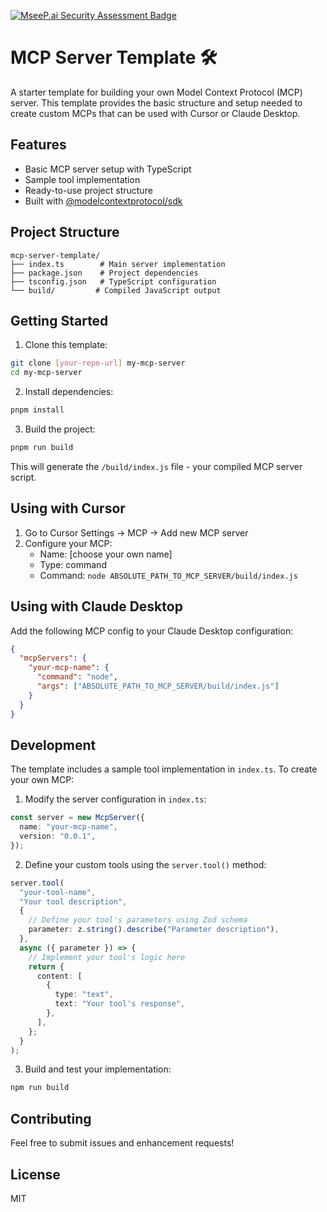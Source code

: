 [![MseeP.ai Security Assessment Badge](https://mseep.net/pr/jatinsandilya-mcp-server-template-badge.png)](https://mseep.ai/app/jatinsandilya-mcp-server-template)

# MCP Server Template 🛠️

A starter template for building your own Model Context Protocol (MCP) server. This template provides the basic structure and setup needed to create custom MCPs that can be used with Cursor or Claude Desktop.

## Features

- Basic MCP server setup with TypeScript
- Sample tool implementation
- Ready-to-use project structure
- Built with [@modelcontextprotocol/sdk](https://docs.anthropic.com/en/docs/agents-and-tools/mcp)

## Project Structure

```
mcp-server-template/
├── index.ts        # Main server implementation
├── package.json    # Project dependencies
├── tsconfig.json   # TypeScript configuration
└── build/         # Compiled JavaScript output
```

## Getting Started

1. Clone this template:
```bash
git clone [your-repo-url] my-mcp-server
cd my-mcp-server
```

2. Install dependencies:
```bash
pnpm install
```

3. Build the project:
```bash
pnpm run build
```

This will generate the `/build/index.js` file - your compiled MCP server script.

## Using with Cursor

1. Go to Cursor Settings -> MCP -> Add new MCP server
2. Configure your MCP:
   - Name: [choose your own name]
   - Type: command
   - Command: `node ABSOLUTE_PATH_TO_MCP_SERVER/build/index.js`

## Using with Claude Desktop

Add the following MCP config to your Claude Desktop configuration:

```json
{
  "mcpServers": {
    "your-mcp-name": {
      "command": "node",
      "args": ["ABSOLUTE_PATH_TO_MCP_SERVER/build/index.js"]
    }
  }
}
```

## Development

The template includes a sample tool implementation in `index.ts`. To create your own MCP:

1. Modify the server configuration in `index.ts`:
```typescript
const server = new McpServer({
  name: "your-mcp-name",
  version: "0.0.1",
});
```

2. Define your custom tools using the `server.tool()` method:
```typescript
server.tool(
  "your-tool-name",
  "Your tool description",
  {
    // Define your tool's parameters using Zod schema
    parameter: z.string().describe("Parameter description"),
  },
  async ({ parameter }) => {
    // Implement your tool's logic here
    return {
      content: [
        {
          type: "text",
          text: "Your tool's response",
        },
      ],
    };
  }
);
```

3. Build and test your implementation:
```bash
npm run build
```

## Contributing

Feel free to submit issues and enhancement requests!

## License

MIT
